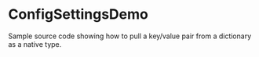# ConfigSettingsDemo
Sample source code showing how to pull a key/value pair from a dictionary as a native type.
